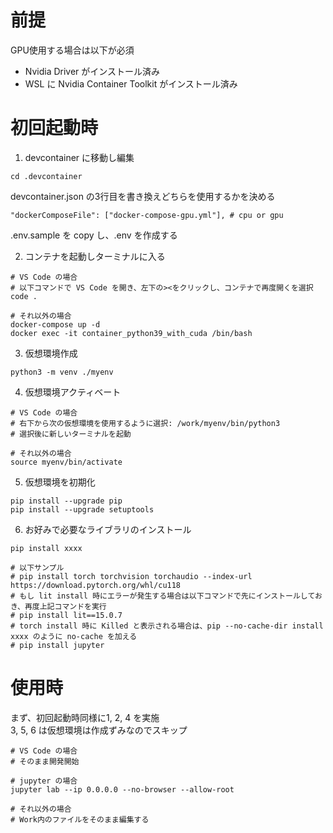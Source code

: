 
# 前提

GPU使用する場合は以下が必須  

* Nvidia Driver がインストール済み
* WSL に Nvidia Container Toolkit がインストール済み


# 初回起動時

1. devcontainer に移動し編集
  ```
  cd .devcontainer
  ```

  devcontainer.json の3行目を書き換えどちらを使用するかを決める
  ```
  "dockerComposeFile": ["docker-compose-gpu.yml"], # cpu or gpu
  ```

  .env.sample を copy し、.env を作成する

2. コンテナを起動しターミナルに入る
  ```
  # VS Code の場合
  # 以下コマンドで VS Code を開き、左下の><をクリックし、コンテナで再度開くを選択
  code .
  
  # それ以外の場合
  docker-compose up -d
  docker exec -it container_python39_with_cuda /bin/bash
  ```

3. 仮想環境作成
  ```
  python3 -m venv ./myenv
  ```

4. 仮想環境アクティベート
  ```
  # VS Code の場合
  # 右下から次の仮想環境を使用するように選択: /work/myenv/bin/python3
  # 選択後に新しいターミナルを起動
  
  # それ以外の場合
  source myenv/bin/activate
  ```

5. 仮想環境を初期化
  ```
  pip install --upgrade pip
  pip install --upgrade setuptools
  ```

6. お好みで必要なライブラリのインストール
  ```
  pip install xxxx

  # 以下サンプル
  # pip install torch torchvision torchaudio --index-url https://download.pytorch.org/whl/cu118
  # もし lit install 時にエラーが発生する場合は以下コマンドで先にインストールしておき、再度上記コマンドを実行
  # pip install lit==15.0.7
  # torch install 時に Killed と表示される場合は、pip --no-cache-dir install xxxx のように no-cache を加える
  # pip install jupyter
  ```

# 使用時

まず、初回起動時同様に1, 2, 4 を実施   
3, 5, 6 は仮想環境は作成ずみなのでスキップ

```
# VS Code の場合
# そのまま開発開始

# jupyter の場合
jupyter lab --ip 0.0.0.0 --no-browser --allow-root

# それ以外の場合
# Work内のファイルをそのまま編集する
```
